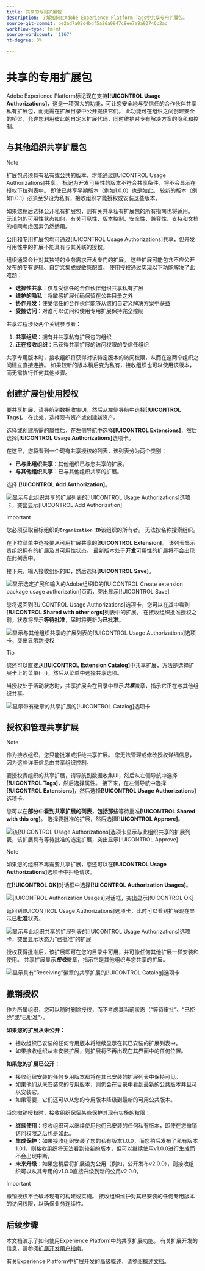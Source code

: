 ```yaml
---
title: 共享的专用扩展包
description: 了解如何在Adobe Experience Platform Tags中共享专用扩展包。
source-git-commit: be2ad7a02d4bdf5a26a0847c8ee7a9a93746c2ad
workflow-type: tm+mt
source-wordcount: '1167'
ht-degree: 0%

---
```


# 共享的专用扩展包

Adobe Experience Platform标记现在支持&#x200B;**[!UICONTROL Usage Authorizations]**，这是一项强大的功能，可让您安全地与受信任的合作伙伴共享私有扩展包，而无需在扩展目录中公开提供它们。 此功能可在组织之间创建安全的桥梁，允许您利用彼此的自定义扩展代码，同时维护对专有解决方案的隐私和控制。

## 与其他组织共享扩展包

>[!NOTE]
>
>扩展包必须具有私有或公共的版本，才能通过[!UICONTROL Usage Authorizations]共享。 标记为开发可用性的版本不符合共享条件，将不会显示在授权下拉列表中。 即使已共享早期版本（例如1.0.0）也是如此。 较新的版本（例如1.0.1）必须至少设为私有，接收组织才能授权或安装这些版本。
>
>如果您稍后选择公开私有扩展包，则有关共享私有扩展包的所有指南也将适用。 无论包的可用性状态如何，有关可见性、版本控制、安全性、兼容性、支持和文档的相同考虑因素仍然适用。

公用和专用扩展包均可通过[!UICONTROL Usage Authorizations]共享，但开发可用性中的扩展不能具有与其关联的授权。

组织通常会针对其独特的业务需求开发专门的扩展。 这些扩展可能包含不应公开发布的专有逻辑、自定义集成或敏感配置。 使用授权通过实现以下功能解决了此难题：

- **选择性共享**：仅与受信任的合作伙伴组织共享私有扩展
- **维护的隐私**：将敏感扩展代码保留在公共目录之外
- **协作开发**：使受信任的合作伙伴能够从您的自定义解决方案中获益
- **受控访问**：对谁可以访问和使用专用扩展保持完全控制

共享过程涉及两个关键参与者：

1. **共享组织**：拥有并共享私有扩展包的组织
2. **正在接收组织**：已获得共享扩展的访问权限的受信任组织

共享专用版本时，接收组织将获得对该特定版本的访问权限，从而在这两个组织之间建立直接连接。 如果较新的版本稍后变为私有，接收组织也可以使用该版本，而无需执行任何其他步骤。

## 创建扩展包使用授权

要共享扩展，请导航到数据收集UI，然后从左侧导航中选择&#x200B;**[!UICONTROL Tags]**。 在此处，选择现有资产或创建新资产。

选择或创建所需的属性后，在左侧导航中选择&#x200B;**[!UICONTROL Extensions]**，然后选择&#x200B;**[!UICONTROL Usage Authorizations]**&#x200B;选项卡。

在这里，您将看到一个现有共享授权的列表，该列表分为两个类别：

- **已与此组织共享**：其他组织已与您共享的扩展。
- **与其他组织共享**：已与其他组织共享的扩展。

选择 **[!UICONTROL Add Authorization]**。

![显示与此组织共享的扩展列表的[!UICONTROL Usage Authorizations]选项卡，突出显示[!UICONTROL Add Authorization]](../images/shared-extensions/add-authorization.png)

>[!IMPORTANT]
>
>您必须获取目标组织的&#x200B;**`Organization ID`**&#x200B;该组织的所有者。 无法按名称搜索组织。

在下拉菜单中选择要从可用扩展共享的&#x200B;**[!UICONTROL Extension]**。 该列表显示贵组织拥有的扩展及其可用性状态。 最新版本处于&#x200B;**开发**&#x200B;可用性的扩展将不会出现在此列表中。

接下来，输入接收组织的ID，然后选择&#x200B;**[!UICONTROL Save]**。

![显示选定扩展和输入的Adobe组织ID的[!UICONTROL Create extension package usage authorization]页面，突出显示[!UICONTROL Save]](../images/shared-extensions/save-authorization.png)

您将返回到[!UICONTROL Usage Authorizations]选项卡，您可以在其中看到&#x200B;**[!UICONTROL Shared with other orgs]**&#x200B;列表中的扩展。 在接收组织批准授权之前，状态将显示&#x200B;**等待批准**，届时将更新为&#x200B;**已批准**。

![显示与其他组织共享的扩展列表的[!UICONTROL Usage Authorizations]选项卡，突出显示新授权](../images/shared-extensions/new-authorization.png)

>[!TIP]
>
>您还可以直接从&#x200B;**[!UICONTROL Extension Catalog]**&#x200B;中共享扩展，方法是选择扩展卡上的菜单(⋯)，然后从菜单中选择共享选项。

当授权处于活动状态时，共享扩展会在目录中显示&#x200B;***共享***&#x200B;徽章，指示它正在与其他组织共享。

![显示带有徽章的共享扩展的[!UICONTROL Catalog]选项卡](../images/shared-extensions/sharing-badge.png)

## 授权和管理共享扩展

>[!NOTE]
>
>作为接收组织，您只能批准或拒绝共享扩展。 您无法管理或修改授权详细信息，因为这些详细信息由共享组织控制。

要授权贵组织的共享扩展，请导航到数据收集UI，然后从左侧导航中选择&#x200B;**[!UICONTROL Tags]**，然后选择属性。 接下来，在左侧导航中选择&#x200B;**[!UICONTROL Extensions]**，然后选择&#x200B;**[!UICONTROL Usage Authorizations]**&#x200B;选项卡。

您可以在&#x200B;**部分中看到共享扩展的列表，包括那些**&#x200B;等待批准&#x200B;**[!UICONTROL Shared with this org]**。 选择要批准的扩展，然后选择&#x200B;**[!UICONTROL Approve]**。

![该[!UICONTROL Usage Authorizations]选项卡显示与此组织共享的扩展列表，该扩展具有等待批准的选定扩展，突出显示[!UICONTROL Approve]](../images/shared-extensions/approve-authorization.png)

>[!NOTE]
>
>如果您的组织不再需要共享扩展，您还可以在&#x200B;**[!UICONTROL Usage Authorizations]**&#x200B;选项卡中拒绝请求。

在&#x200B;**[!UICONTROL OK]**&#x200B;对话框中选择&#x200B;**[!UICONTROL Authorization Usages]**。

![ [!UICONTROL Authorization Usages]对话框，突出显示[!UICONTROL OK]](../images/shared-extensions/confirmation.png)

返回到[!UICONTROL Usage Authorizations]选项卡，此时可以看到扩展现在显示&#x200B;**已批准**&#x200B;状态。

![显示与此组织共享的扩展列表的[!UICONTROL Usage Authorizations]选项卡，突出显示状态为“已批准”的扩展](../images/shared-extensions/approved-authorization.png)

授权获得批准后，该扩展即可在您的目录中可用，并可像任何其他扩展一样安装和使用。 共享扩展显示&#x200B;***接收***&#x200B;徽章，指示它是其他组织与您共享的扩展。

![显示具有“Receiving”徽章的共享扩展的[!UICONTROL Catalog]选项卡](../images/shared-extensions/receiving-badge.png)

## 撤销授权

作为所属组织，您可以随时删除授权，而不考虑其当前状态（“等待审批”、“已拒绝”或“已批准”）。

**如果您的扩展从未公开：**

- 接收组织已安装的任何专用版本将继续显示在其已安装的扩展列表中。
- 如果接收组织从未安装扩展，则扩展将不再出现在其界面中的任何位置。

**如果您的扩展已公开：**

- 接收组织安装的任何专用版本都将在其已安装的扩展列表中保持可见。
- 如果他们从未安装您的专用版本，则仍会在目录中看到最新的公共版本并且可以安装它。
- 如果需要，它们还可以从您的专用版本降级到最新的可用公共版本。

当您撤销授权时，接收组织保留某些保护其现有实施的权限：

- **继续使用**：接收组织可以继续使用他们已安装的任何私有版本，即使在您撤销访问权限之后也是如此。
- **生成保护**：如果接收组织安装了您的私有版本1.0.0，而您稍后发布了私有版本1.0.1，则接收组织将无法看到较新的版本，但可以继续使用v1.0.0进行生成而不会出现中断。
- **未来升级**：如果您稍后将扩展设为公用（例如，公开发布v2.0.0），则接收组织可以从其专用的v1.0.0直接升级到新的公用v2.0.0。

>[!IMPORTANT]
>
>撤销授权不会破坏现有的构建或实施。 接收组织维护对其已安装的任何专用版本的访问权限，以确保业务连续性。

## 后续步骤

本文档演示了如何使用Experience Platform中的共享扩展功能。 有关扩展开发的信息，请参阅[扩展开发用户指南](./getting-started.md)。

有关Experience Platform中扩展开发的高级概述，请参阅[概述文档](./overview.md)。
